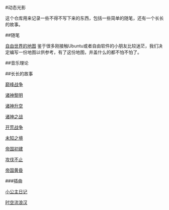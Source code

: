 #动态光影

这个仓库用来记录一些不得不写下来的东西，包括一些简单的随笔，还有一个长长的故事。

##随笔

[自由世界的地图](自由世界的地图.mkd) 鉴于很多刚接触Ubuntu或者自由软件的小朋友比较迷茫，我们决定编写一份地图以供参考，有了这份地图，井盖什么的都不怕不怕了。

##音乐理论

##长长的故事

[巅峰战争](WarInAspects)

[诸神黎明](TheDayBreak)

[诸神升空](LiftOff)

[诸神之战](ClashOfGods)

[开荒战争](WarToLive)

[未知之境](WarToUnknown)

[帝国初建](EmpireBegin)

[攻伐不止](EndlessWar)

[帝国黄昏](EmpireAtDusk)

###插曲

[小公主日记](PrincessNote)

[时空流浪汉](HomelessSoldier)










